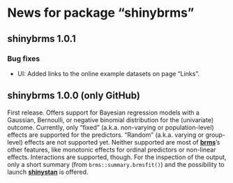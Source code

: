 
<!-- NEWS.md is generated from NEWS.Rmd. Please edit that file -->

# News for package “shinybrms”

## shinybrms 1.0.1

### Bug fixes

  - UI: Added links to the online example datasets on page “Links”.

## shinybrms 1.0.0 (only GitHub)

First release. Offers support for Bayesian regression models with a
Gaussian, Bernoulli, or negative binomial distribution for the
(univariate) outcome. Currently, only “fixed” (a.k.a. non-varying or
population-level) effects are supported for the predictors. “Random”
(a.k.a. varying or group-level) effects are not supported yet. Neither
supported are most of
[**brms**](https://cran.r-project.org/web/packages/brms/index.html)’s
other features, like monotonic effects for ordinal predictors or
non-linear effects. Interactions are supported, though. For the
inspection of the output, only a short summary (from
`brms::summary.brmsfit()`) and the possibility to launch
[**shinystan**](https://cran.r-project.org/web/packages/shinystan/index.html)
is offered.
